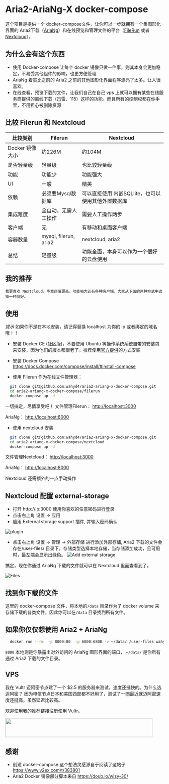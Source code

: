 # Aria2-AriaNg-X docker-compose

这个项目是提供一个 docker-compose文件，让你可以一步就拥有一个集图形化界面的 Aria2下载（[AriaNg](https://github.com/mayswind/AriaNg)）和在线预览和管理文件的平台（[FileRun](https://www.filerun.com/) 或者 [Nextcloud](https://nextcloud.com/)）。


## 为什么会有这个东西
  * 使用 Docker-compose 让每个 docker 镜像只做一件事，则其本身会更加稳定，不易受其他组件的影响，也更方便管理
  * AriaNg 着实比之前的 Aria2 之前的其他图形化界面程序漂亮了太多。让人很喜欢。
  * 在线查看，预览下载的文件，让我们自己在自己 vps 上就可以拥有某些在线服务商提供的离线下载（迅雷、115）这样的功能。而且所有的控制权都在你手里，不用担心被删除资源

## 比较 Filerun 和 Nextcloud

|比较类别 | Filerun | Nextcloud |
|---- | --- | --- |
|Docker 镜像大小| 约226M | 约104M |
|是否轻量级| 轻量级 | 也比较轻量级 |
|功能| 功能少 | 功能强大 |
|UI| 一般 | 精美 |
|依赖| 必须要Mysql数据库 | 可以直接使用 内嵌SQLlite，也可以使用其他外置数据库 |
|集成难度|全自动，无需人工操作|需要人工操作两步|
|客户端|无|有移动和桌面客户端|
|容器数量|mysql, filerun, aria2|nextcloud, aria2|
|总结|轻量级|功能全面，本身可以作为一个很好的云盘使用|


## 我的推荐

    我更喜欢 Nextcloud。毕竟颜值更高，功能强大还有各种客户端，大家从下面的两种方式中选择一种就好。

## 使用

  *提示* 如果你不是在本地安装，请记得替换 localhost 为你的 ip 或者绑定的域名哦！！

  * 安装 Docker CE (社区版)，不要使用 Ubuntu 等操作系统系统自带的安装包来安装，因为他们的版本都很老了。推荐使用[官方提供](https://docs.docker.com/engine/installation/linux/docker-ce/ubuntu/)的方式安装

  * 安装 Docker Compose <https://docs.docker.com/compose/install/#install-compose>

  * 使用 Filerun 作为在线文件管理器：
  ```bash
    git clone git@github.com:wahyd4/aria2-ariang-x-docker-compose.git
    cd aria2-ariang-x-docker-compose/filerun
    docker-compose up -d
  ```
  一切搞定，尽情享受吧！
  文件管理Filerun： <http://localhost:3000>

  AriaNg： <http://localhost:8000>

  * 使用 nextcloud 安装
  ```bash
    git clone git@github.com:wahyd4/aria2-ariang-x-docker-compose.git
    cd aria2-ariang-x-docker-compose/nextcloud
    docker-compose up -d
  ```
  文件管理Nextcloud： <http://localhost:3000>

  AriaNg： <http://localhost:8000>

  Nextcloud 还需额外的一点手动操作
## Nextcloud 配置 external-storage
  * 打开 http://ip:3000 使用你喜欢的任意密码进行登录
  * 点击右上角 设置 -> 应用
  * 启用 External storage support 插件, 并输入密码确认

  ![plugin](https://raw.githubusercontent.com/wahyd4/aria2-ariang-x-docker-compose/master/images/nextcloud/external-storage.png)
  * 点击右上角 设置 -> 管理 -> 外部存储 进行添加外部存储, Aria2 下载的文件会存在/user-files/ 目录下，存储类型选择本地存储，当存储添加成功，且可用时，最左端会显示出绿色。
  ![Add external storage](https://raw.githubusercontent.com/wahyd4/aria2-ariang-x-docker-compose/master/images/nextcloud/config-storage.png)

  搞定，现在你通过 AriaNg 下载的文件就可以在 Nextcloud 里面查看到了。

  ![Files](https://raw.githubusercontent.com/wahyd4/aria2-ariang-x-docker-compose/master/images/nextcloud/downloads-folder.png)

## 找到你下载的文件

  这里的 docker-compose 文件，将本地的`/data` 目录作为了 docker volume 来存储下载的各类文件，因此你可以在`/data` 目录找到所有文件。

## 如果你仅仅想使用 Aria2 + AriaNg
  ```bash
    docker run --rm  -p 8000:80  -p 6800:6800 -v ~/data/:/user-files wahyd4/aria2-ariang
  ```
  `8000` 本地则是你暴露出对外访问的 AriaNg 图形界面的端口， `~/data/` 是你所有通过 Aria2 下载的文件目录。
## VPS

  我在 Vultr 迈阿密节点建了一个 $2.5 的服务器来测试，速度还挺快的。为什么选迈阿密？ 因为电信节点日本和美国西部都不好用了，测试了一圈最近就迈阿密速度还挺高，虽然延迟比较高。

  欢迎使用我的推荐链接注册使用 Vultr。

  <a href="https://www.vultr.com/?ref=6908774"><img src="https://www.vultr.com/media/banner_2.png" width="468" height="60"></a>

## 感谢

  * 创建 docker-compose 这个想法灵感源自于阅读了这帖子 <https://www.v2ex.com/t/383801>
  * Aria2 Docker 镜像部分脚本来自 <https://doub.io/wlzy-30/>



